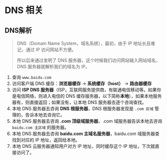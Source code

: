 # DNS 相关

## DNS解析

> DNS（Domain Name System，域名系统），最初，由于 IP 地址长且难记，通过 IP 访问网站不方便。
>
> 所以后来通过发明了 DNS 服务器，这个时候我们访问网站输入网站域名，DNS 服务器就解析我们的域名为 IP。

1. 查询 `www.baidu.com`
2. 访问客户端 DNS 缓存：**浏览器缓存** -> **系统缓存（host）** -> **路由器缓存**
3. 访问 **ISP DNS 服务器**（ISP，互联网服务提供商，有联通电信移动等。如果你是电信网络，则进入电信的 DNS 缓存服务器，以下简称**本地**），如果本地服务器有，则直接返回；如果没有，让本地 DNS 服务器去逐个咨询查找。
4. 本地 DNS 服务器去咨询 **DNS 根服务器**，DNS 根服务器发现是 `.com 区域` 管理的，告诉本地去咨询它。
5. 本地 DNS 服务器去咨询 **.com 顶级域服务器**，.com 域服务器告诉本地去咨询 `baidu.com 主区域` 的服务器。
6. 本地 DNS 服务器去咨询 **baidu.com 主域名服务器**，baidu.com 域服务器查找到对应的 IP 地址，返回给本地。
7. 本地 DNS 云服务器通知用户对方 IP 地址，同时缓存这个 IP 地址，下次就直接访问了。